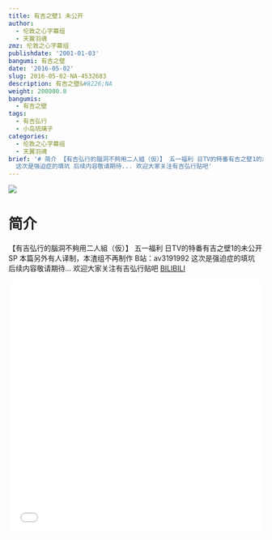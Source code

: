 ```yaml
---
title: 有吉之壁1 未公开
author:
  - 伦敦之心字幕组
  - 天翼羽魂
zmz: 伦敦之心字幕组
publishdate: '2001-01-03'
bangumi: 有吉之壁
date: '2016-05-02'
slug: 2016-05-02-NA-4532683
description: 有吉之壁&#8226;NA
weight: 200000.0
bangumis:
  - 有吉之壁
tags:
  - 有吉弘行
  - 小岛琉璃子
categories:
  - 伦敦之心字幕组
  - 天翼羽魂
brief: '# 简介 【有吉弘行的腦洞不夠用二人組（仮）】 五一福利 日TV的特番有吉之壁1的未公开SP 本篇另外有人译制，本渣组不再制作 B站：av3191992
  这次是强迫症的填坑 后续内容敬请期待... 欢迎大家关注有吉弘行贴吧'
---
```

![](https://i.imgur.com/sc3s47b.png)
# 简介  
【有吉弘行的腦洞不夠用二人組（仮）】 五一福利 日TV的特番有吉之壁1的未公开SP
本篇另外有人译制，本渣组不再制作 B站：av3191992 
这次是强迫症的填坑 后续内容敬请期待...
欢迎大家关注有吉弘行贴吧
  [BILIBILI](https://www.bilibili.com/video/av4532683/)

<div class="vcontainer">  <iframe class='video' src="//www.bilibili.com/blackboard/player.html?aid=4532683" width="100%" height="500" frameborder="0" allowfullscreen="allowfullscreen"></iframe></div>
